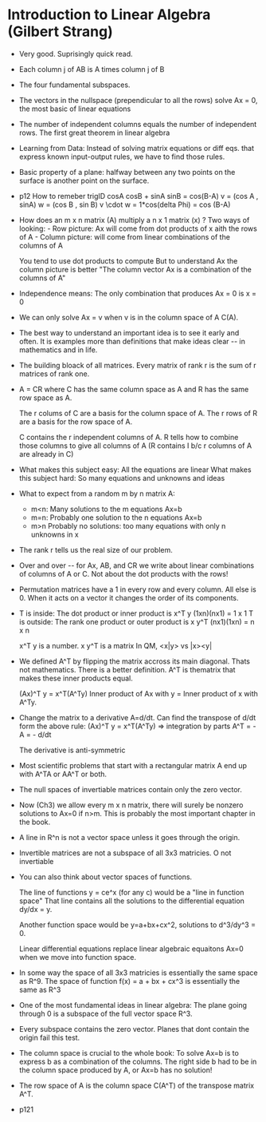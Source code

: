 # Introduction to Linear Algebra (Gilbert Strang)

- Very good. Suprisingly quick read.

- Each column j of AB is A times column j of B

- The four fundamental subspaces.

- The vectors in the nullspace (prependicular to all the rows) solve Ax = 0, the most basic of linear equations

- The number of independent columns equals the number of independent rows.
  The first great theorem in linear algebra

- Learning from Data: Instead of solving matrix equations or diff eqs. that express known input-output rules, we have to find those rules.

- Basic property of a plane: halfway between any two points on the surface is another point on the surface.

- p12 How to remeber trigID cosA cosB + sinA sinB = cos(B-A)
  v = (cos A , sinA) w = (cos B , sin B)  v \cdot w = 1*cos(delta Phi) = cos (B-A)

- How does an m x n matrix (A) multiply a n x 1 matrix (x)  ?
  Two ways of looking:
      - Row picture: Ax will come from dot products of x aith the rows of A
      - Column picture: will come from linear combinations of the columns of A

   You tend to use dot products to compute
   But to understand Ax the column picture is better
       "The column vector Ax is a combination of the columns of A"

- Independence means: The only combination that produces Ax = 0 is x = 0

- We can only solve Ax = v when v is in the column space of A C(A).

- The best way to understand an important idea is to see it early and often.
  It is examples more than definitions that make ideas clear -- in mathematics and in life.

- The building bloack of all matrices. Every matrix of rank r is the sum of r matrices of rank one.

- A = CR where C has the same column space as A and R has the same row space as A. 

  The r colums of C are a basis for the column space of A.
  The r rows of R are a basis for the row space of A.

  C contains the r independent columns of A.
  R tells how to combine those columns to give all columns of A
    (R contains I b/c r columns of A are already in C)

- What makes this subject easy: All the equations are linear
  What makes this subject hard: So many equations and unknowns and ideas

- What to expect from a random m by n matrix A:
  - m<n: Many solutions to the m equations Ax=b
  - m=n: Probably one solution to the n equations Ax=b
  - m>n Probably no solutions: too many equations with only n unknowns in x

- The rank r tells us the real size of our problem.

- Over and over -- for Ax, AB, and CR we write about linear combinations of columns of A or C.
  Not about the dot products with the rows!

- Permutation matrices have a 1 in every row and every column. All else is 0.
  When it acts on a vector it changes the order of its components.

- T is inside:  The dot product or inner product is x^T y (1xn)(nx1)  = 1 x 1
  T is outside: The rank one product or outer product is x y^T (nx1)(1xn)  = n x n

  x^T y is a number. x y^T is a matrix
  In QM, <x|y> vs |x><y|

- We defined A^T by flipping the matrix accross its main diagonal. Thats not mathematics.
  There is a better definition. A^T is thematrix that makes these inner products equal.

  (Ax)^T y = x^T(A^Ty)  Inner product of Ax with y = Inner product of x with A^Ty.

- Change the matrix to a derivative A=d/dt.
  Can find the transpose of d/dt form the above rule:  (Ax)^T y = x^T(A^Ty)
    => integration by parts A^T = -A = - d/dt

   The derivative is anti-symmetric

- Most scientific problems that start with a rectangular matrix A end up with A^TA or AA^T or both.

- The null spaces of invertiable matrices contain only the zero vector.

- Now (Ch3) we allow every m x n matrix, there will surely be nonzero solutions to Ax=0 if n>m.
  This is probably the most important chapter in the book.

- A line in R^n is not a vector space unless it goes through the origin.

- Invertible matrices are not a subspace of all 3x3 matricies. O not invertiable

- You can also think about vector spaces of functions.

  The line of functions y = ce^x (for any c)  would be a "line in function space"
  That line contains all the solutions to the differential equation dy/dx = y.

  Another function space would be y=a+bx+cx^2, solutions to d^3/dy^3 = 0.

  Linear differential equations replace linear algebraic equaitons Ax=0 when we move into function space.

- In some way the space of all 3x3 matricies is essentially the same space as R^9.
  The space of function f(x) = a + bx + cx^3 is essentially the same as R^3

- One of the most fundamental ideas in linear algebra: The plane going through 0 is a subspace of the full vector space R^3.

- Every subspace contains the zero vector. Planes that dont contain the origin fail this test.

- The column space is crucial to the whole book: To solve Ax=b is to express b as a combination of the columns.
  The right side b had to be in the column space produced by A, or Ax=b has no solution!

- The row space of A is the column space C(A^T) of the transpose matrix A^T.

- p121

  